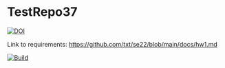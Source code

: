 # TestRepo37
[![DOI](https://zenodo.org/badge/530307998.svg)](https://zenodo.org/badge/latestdoi/530307998)

Link to requirements: https://github.com/txt/se22/blob/main/docs/hw1.md

<!---
A badge showing the build status from github actions linked to the github actions page
-->
[![Build](https://github.com/insamuel/TestRepo37/actions/workflows/python-app.yml/badge.svg)](https://github.com/insamuel/TestRepo37/actions)
